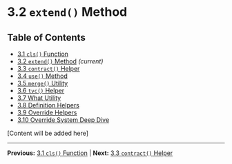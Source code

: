 # 3.2 `extend()` Method

## Table of Contents
- [3.1 `cls()` Function](./3.1-cls-function.md)
- [3.2 `extend()` Method](./3.2-extend-method.md) *(current)*
- [3.3 `contract()` Helper](./3.3-contract-helper.md)
- [3.4 `use()` Method](./3.4-use-method.md)
- [3.5 `merge()` Utility](./3.5-merge-utility.md)
- [3.6 `tvc()` Helper](./3.6-tvc-helper.md)
- [3.7 What Utility](./3.7-what-utility.md)
- [3.8 Definition Helpers](./3.8-definition-helpers.md)
- [3.9 Override Helpers](./3.9-override-helpers.md)
- [3.10 Override System Deep Dive](./3.10-override-system-deep-dive.md)

[Content will be added here]

---

**Previous:** [3.1 `cls()` Function](./3.1-cls-function.md) | **Next:** [3.3 `contract()` Helper](./3.3-contract-helper.md)
